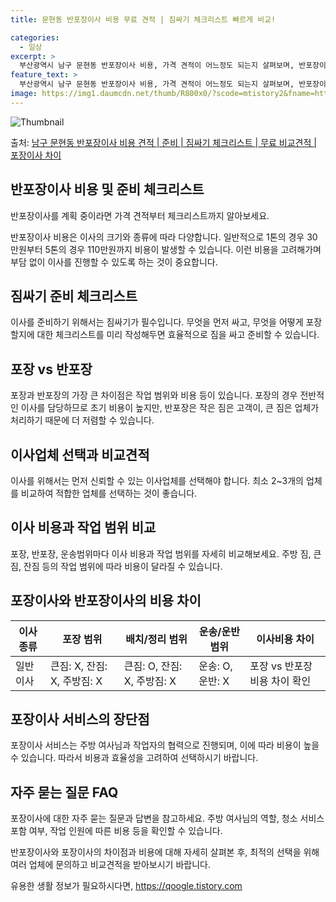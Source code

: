 ```yaml
---
title: 문현동 반포장이사 비용 무료 견적 | 짐싸기 체크리스트 빠르게 비교!

categories:
  - 일상
excerpt: >
  부산광역시 남구 문현동 반포장이사 비용, 가격 견적이 어느정도 되는지 살펴보며, 반포장이사를 준비함에 있어 짐싸기 준비 체크리스트가 무엇인지 보겠습니다. 마지막으로 포장이사와 차이점을 통해 무료 비교견적으로 어떤 것이 더 합리적인 선택인지 공유 드립니다.남구 문현동 포장이사 견적 샘플 보기 👈 클릭남구 문현동 포장이사 가격 살펴보기 👈 클릭남구 문현동 반포장이사 평균 이사 비용평수남구 문현동 평균 이사 비용원룸 이사9평 이하 (1톤)30만원~투룸/쓰리룸 이사16평 ~ 20평 (2.5톤)80만원~쓰리룸 이사21평 (5톤) ~110만원~우리집 무료 이사견적 받기 👈 클릭포장 vs 반포장: 주요 차이점 알아보기이사 비용, 작업 범위, 실력 차이를 확인하여 포장과 반포장 이사의 가장 큰 차이점을 알아보자...
feature_text: >
  부산광역시 남구 문현동 반포장이사 비용, 가격 견적이 어느정도 되는지 살펴보며, 반포장이사를 준비함에 있어 짐싸기 준비 체크리스트가 무엇인지 보겠습니다. 마지막으로 포장이사와 차이점을 통해 무료 비교견적으로 어떤 것이 더 합리적인 선택인지 공유 드립니다.남구 문현동 포장이사 견적 샘플 보기 👈 클릭남구 문현동 포장이사 가격 살펴보기 👈 클릭남구 문현동 반포장이사 평균 이사 비용평수남구 문현동 평균 이사 비용원룸 이사9평 이하 (1톤)30만원~투룸/쓰리룸 이사16평 ~ 20평 (2.5톤)80만원~쓰리룸 이사21평 (5톤) ~110만원~우리집 무료 이사견적 받기 👈 클릭포장 vs 반포장: 주요 차이점 알아보기이사 비용, 작업 범위, 실력 차이를 확인하여 포장과 반포장 이사의 가장 큰 차이점을 알아보자...
image: https://img1.daumcdn.net/thumb/R800x0/?scode=mtistory2&fname=https%3A%2F%2Fblog.kakaocdn.net%2Fdn%2FmNtXI%2FbtsHbfbnGEQ%2F1im8gEsyH784LSIc7k4HEK%2Fimg.webp
---
```


![Thumbnail](https://img1.daumcdn.net/thumb/R800x0/?scode=mtistory2&fname=https%3A%2F%2Fblog.kakaocdn.net%2Fdn%2FmNtXI%2FbtsHbfbnGEQ%2F1im8gEsyH784LSIc7k4HEK%2Fimg.webp)

<p>출처: <a href="https://qoogle.tistory.com/9738" rel="dofollow">남구 문현동 반포장이사 비용 견적 | 준비 | 짐싸기 체크리스트 | 무료 비교견적 | 포장이사 차이</a> </p>

## 반포장이사 비용 및 준비 체크리스트

반포장이사를 계획 중이라면 가격 견적부터 체크리스트까지 알아보세요.

반포장이사 비용은 이사의 크기와 종류에 따라 다양합니다. 일반적으로 1톤의 경우 30만원부터 5톤의 경우 110만원까지 비용이 발생할 수
있습니다. 이런 비용을 고려해가며 부담 없이 이사를 진행할 수 있도록 하는 것이 중요합니다.

## **짐싸기 준비 체크리스트**

이사를 준비하기 위해서는 짐싸기가 필수입니다. 무엇을 먼저 싸고, 무엇을 어떻게 포장할지에 대한 체크리스트를 미리 작성해두면 효율적으로 짐을
싸고 준비할 수 있습니다.

## **포장 vs 반포장**

포장과 반포장의 가장 큰 차이점은 작업 범위와 비용 등이 있습니다. 포장의 경우 전반적인 이사를 담당하므로 초기 비용이 높지만, 반포장은
작은 짐은 고객이, 큰 짐은 업체가 처리하기 때문에 더 저렴할 수 있습니다.

## 이사업체 선택과 비교견적

이사를 위해서는 먼저 신뢰할 수 있는 이사업체를 선택해야 합니다. 최소 2~3개의 업체를 비교하여 적합한 업체를 선택하는 것이 좋습니다.

## **이사 비용과 작업 범위 비교**

포장, 반포장, 운송범위마다 이사 비용과 작업 범위를 자세히 비교해보세요. 주방 짐, 큰 짐, 잔짐 등의 작업 범위에 따라 비용이 달라질 수
있습니다.

## **포장이사와 반포장이사의 비용 차이**

**이사 종류** | **포장 범위** | **배치/정리 범위** | **운송/운반 범위** | **이사비용 차이**  
---|---|---|---|---  
일반이사 | 큰짐: X, 잔짐: X, 주방짐: X | 큰짐: O, 잔짐: X, 주방짐: X | 운송: O, 운반: X | 포장 vs 반포장 비용 차이 확인  
  
## **포장이사 서비스의 장단점**

포장이사 서비스는 주방 여사님과 작업자의 협력으로 진행되며, 이에 따라 비용이 높을 수 있습니다. 따라서 비용과 효율성을 고려하여 선택하시기
바랍니다.

## 자주 묻는 질문 FAQ

포장이사에 대한 자주 묻는 질문과 답변을 참고하세요. 주방 여사님의 역할, 청소 서비스 포함 여부, 작업 인원에 따른 비용 등을 확인할 수
있습니다.

반포장이사와 포장이사의 차이점과 비용에 대해 자세히 살펴본 후, 최적의 선택을 위해 여러 업체에 문의하고 비교견적을 받아보시기 바랍니다.

 

유용한 생활 정보가 필요하시다면, <a href="https://qoogle.tistory.com" rel="dofollow">https://qoogle.tistory.com</a>


